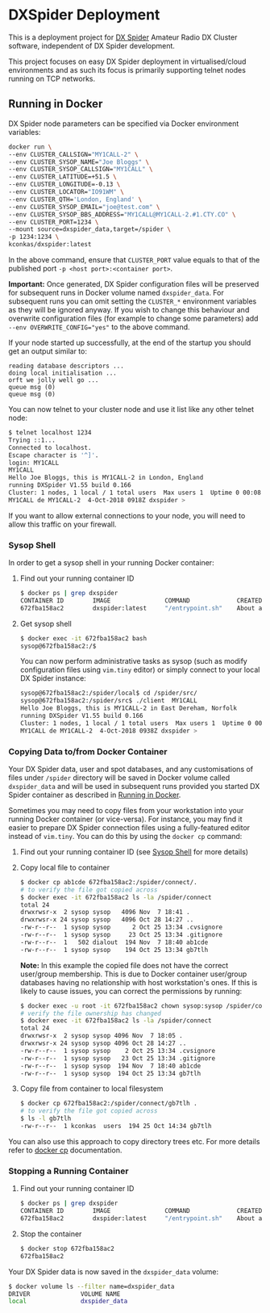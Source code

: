 # DXSpider Deployment

This is a deployment project for [DX Spider](http://wiki.dxcluster.org/index.php/Main_Page) Amateur Radio DX Cluster 
software, independent of DX Spider development.

This project focuses on easy DX Spider deployment in virtualised/cloud
environments and as such its focus is primarily supporting telnet nodes
running on TCP networks.

## Running in Docker
DX Spider node parameters can be specified via Docker environment variables:
```bash
docker run \
--env CLUSTER_CALLSIGN="MY1CALL-2" \
--env CLUSTER_SYSOP_NAME="Joe Bloggs" \
--env CLUSTER_SYSOP_CALLSIGN="MY1CALL" \
--env CLUSTER_LATITUDE=+51.5 \
--env CLUSTER_LONGITUDE=-0.13 \
--env CLUSTER_LOCATOR="IO91WM" \
--env CLUSTER_QTH='London, England' \
--env CLUSTER_SYSOP_EMAIL="joe@test.com" \
--env CLUSTER_SYSOP_BBS_ADDRESS="MY1CALL@MY1CALL-2.#1.CTY.CO" \
--env CLUSTER_PORT=1234 \
--mount source=dxspider_data,target=/spider \
-p 1234:1234 \
kconkas/dxspider:latest
```

In the above command, ensure that `CLUSTER_PORT` value equals to that of the 
published port `-p <host port>:<container port>`.

**Important:** Once generated, DX Spider configuration files will be preserved for 
subsequent runs in Docker volume named `dxspider_data`. For subsequent runs you 
can omit setting the `CLUSTER_*` environment variables as they will be ignored anyway. 
If you wish to change this behaviour and overwrite configuration files (for example 
to change some parameters) add `--env OVERWRITE_CONFIG="yes"` to the above command.

If your node started up successfully, at the end of the startup you should 
get an output similar to:
```
reading database descriptors ...
doing local initialisation ...
orft we jolly well go ...
queue msg (0)
queue msg (0)
```

You can now telnet to your cluster node and use it list like any other telnet
node:
```bash
$ telnet localhost 1234
Trying ::1...
Connected to localhost.
Escape character is '^]'.
login: MY1CALL
MY1CALL
Hello Joe Bloggs, this is MY1CALL-2 in London, England
running DXSpider V1.55 build 0.166
Cluster: 1 nodes, 1 local / 1 total users  Max users 1  Uptime 0 00:08
MY1CALL de MY1CALL-2  4-Oct-2018 0918Z dxspider >
```

If you want to allow external connections to your node, you will need to allow 
this traffic on your firewall.

### Sysop Shell
In order to get a sysop shell in your running Docker container:

1. Find out your running container ID
    ```bash
    $ docker ps | grep dxspider
    CONTAINER ID        IMAGE               COMMAND             CREATED              STATUS              PORTS                    NAMES
    672fba158ac2        dxspider:latest     "/entrypoint.sh"    About a minute ago   Up About a minute   0.0.0.0:1234->1234/tcp   dazzling_kowalevski
    ```

2. Get sysop shell
    ```bash
    $ docker exec -it 672fba158ac2 bash
    sysop@672fba158ac2:/$
    ```
    
    You can now perform administrative tasks as sysop (such as modify configuration files using `vim.tiny` editor) or
    simply connect to your local DX Spider instance:
    ```bash
    sysop@672fba158ac2:/spider/local$ cd /spider/src/
    sysop@672fba158ac2:/spider/src$ ./client  MY1CALL
    Hello Joe Bloggs, this is MY1CALL-2 in East Dereham, Norfolk
    running DXSpider V1.55 build 0.166
    Cluster: 1 nodes, 1 local / 1 total users  Max users 1  Uptime 0 00:00
    MY1CALL de MY1CALL-2  4-Oct-2018 0938Z dxspider >
    ```

### Copying Data to/from Docker Container  
Your DX Spider data, user and spot databases, and any customisations of files under `/spider` directory will be 
saved in Docker volume called `dxspider_data` and will be used in subsequent runs provided you started DX Spider 
container as described in [Running in Docker](#running-in-docker).

Sometimes you may need to copy files from your workstation into your running Docker container (or vice-versa).
For instance, you may find it easier to prepare DX Spider connection files using a fully-featured editor instead of 
`vim.tiny`. You can do this by using the `docker cp` command:

1. Find out your running container ID (see [Sysop Shell](#sysop-shell) for more details)
2. Copy local file to container
    ```bash
    $ docker cp ab1cde 672fba158ac2:/spider/connect/.
    # to verify the file got copied across
    $ docker exec -it 672fba158ac2 ls -la /spider/connect
    total 24
    drwxrwsr-x  2 sysop sysop   4096 Nov  7 18:41 .
    drwxrwsr-x 24 sysop sysop   4096 Oct 28 14:27 ..
    -rw-r--r--  1 sysop sysop      2 Oct 25 13:34 .cvsignore
    -rw-r--r--  1 sysop sysop     23 Oct 25 13:34 .gitignore
    -rw-r--r--  1   502 dialout  194 Nov  7 18:40 ab1cde
    -rw-r--r--  1 sysop sysop    194 Oct 25 13:34 gb7tlh
    ```
  
    **Note:** In this example the copied file does not have the correct user/group membership. This is due to Docker 
    container user/group databases having no relationship with host workstation's ones. If this is likely to cause 
    issues, you can correct the permissions by running:
    ```bash
    $ docker exec -u root -it 672fba158ac2 chown sysop:sysop /spider/connect/ab1cde
    # verify the file ownership has changed
    $ docker exec -it 672fba158ac2 ls -la /spider/connect
    total 24
    drwxrwsr-x  2 sysop sysop 4096 Nov  7 18:05 .
    drwxrwsr-x 24 sysop sysop 4096 Oct 28 14:27 ..
    -rw-r--r--  1 sysop sysop    2 Oct 25 13:34 .cvsignore
    -rw-r--r--  1 sysop sysop   23 Oct 25 13:34 .gitignore
    -rw-r--r--  1 sysop sysop  194 Nov  7 18:40 ab1cde
    -rw-r--r--  1 sysop sysop  194 Oct 25 13:34 gb7tlh
    ```
    
3. Copy file from container to local filesystem
    ```bash
    $ docker cp 672fba158ac2:/spider/connect/gb7tlh .
    # to verify the file got copied across
    $ ls -l gb7tlh
    -rw-r--r--  1 kconkas  users  194 25 Oct 14:34 gb7tlh
    ```

You can also use this approach to copy directory trees etc. For more details refer to 
[docker cp](https://docs.docker.com/engine/reference/commandline/cp/) documentation.
  
### Stopping a Running Container
1. Find out your running container ID
    ```bash
    $ docker ps | grep dxspider
    CONTAINER ID        IMAGE               COMMAND             CREATED              STATUS              PORTS                    NAMES
    672fba158ac2        dxspider:latest     "/entrypoint.sh"    About a minute ago   Up About a minute   0.0.0.0:1234->1234/tcp   dazzling_kowalevski
    ```
2.  Stop the container
    ```bash
    $ docker stop 672fba158ac2
    672fba158ac2
    ```

Your DX Spider data is now saved in the `dxspider_data` volume:
```bash
$ docker volume ls --filter name=dxspider_data
DRIVER              VOLUME NAME
local               dxspider_data
```
